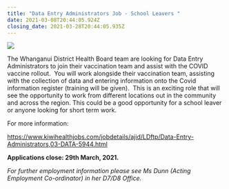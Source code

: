 ```yaml
---
title: "Data Entry Administrators Job - School Leavers "
date: 2021-03-08T20:44:05.924Z
closing_date: 2021-03-28T20:44:05.935Z
---
```

![](https://res.cloudinary.com/whanganuihigh/image/upload/v1615236202/Careers%20and%20Vocational/district_health_board_logo.jpg)

The Whanganui District Health Board team are looking for Data Entry Administrators to join their vaccination team and assist with the COVID vaccine rollout.  You will work alongside their vaccination team, assisting with the collection of data and entering information onto the Covid information register (training will be given).  This is an exciting role that will see the opportunity to work from different locations out in the community and across the region. This could be a good opportunity for a school leaver or anyone looking for short term work.

For more information:

<https://www.kiwihealthjobs.com/jobdetails/ajid/LDftp/Data-Entry-Administrators,03-DATA-5944.html>

**Applications close: 29th March, 2021.** 

*For further employment information please see Ms Dunn (Acting Employment Co-ordinator) in her D7/D8 Office.*